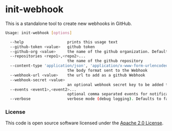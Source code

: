 
# init-webhook



This is a standalone tool to create new webhooks in GitHub.

```bash
Usage: init-webhook [options]

  --help                   prints this usage text
  --github-token <value>   github token
  --github-org <value>     the name of the github organization. Defaults to hmrc
  --repositories <repo1>,<repo2>...
                           the name of the github repository
  --content-type 'application/json', 'application/x-www-form-urlencoded'
                           the body format sent to the Webhook
  --webhook-url <value>    the url to add as a github Webhook
  --webhook-secret <value>
                           an optional webhook secret key to be added to the Webhook
  --events <event1>,<event2>...
                           optional comma separated events for notification. Defaults to: pull_request_review_comment, release, issues, pull_request, status
  --verbose                verbose mode (debug logging). Defaults to false
```

### License

This code is open source software licensed under the [Apache 2.0 License]("http://www.apache.org/licenses/LICENSE-2.0.html").
    
    
    
